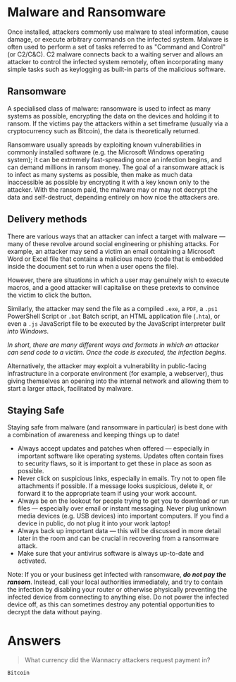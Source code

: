 # Malware and Ransomware

Once installed, attackers commonly use malware to steal information, cause damage, or execute arbitrary commands on the infected system. Malware is often used to perform a set of tasks referred to as "Command and Control" (or C2/C&C). C2 malware connects back to a waiting server and allows an attacker to control the infected system remotely, often incorporating many simple tasks such as keylogging as built-in parts of the malicious software.

## Ransomware

A specialised class of malware: ransomware is used to infect as many systems as possible, encrypting the data on the devices and holding it to ransom. If the victims pay the attackers within a set timeframe (usually via a cryptocurrency such as Bitcoin), the data is theoretically returned.

Ransomware usually spreads by exploiting known vulnerabilities in commonly installed software (e.g. the Microsoft Windows operating system); it can be extremely fast-spreading once an infection begins, and can demand millions in ransom money. The goal of a ransomware attack is to infect as many systems as possible, then make as much data inaccessible as possible by encrypting it with a key known only to the attacker. With the ransom paid, the malware may or may not decrypt the data and self-destruct, depending entirely on how nice the attackers are.

## Delivery methods

There are various ways that an attacker can infect a target with malware — many of these revolve around social engineering or phishing attacks. For example, an attacker may send a victim an email containing a Microsoft Word or Excel file that contains a malicious macro (code that is embedded inside the document set to run when a user opens the file).

However, there are situations in which a user may genuinely wish to execute macros, and a good attacker will capitalise on these pretexts to convince the victim to click the button.

Similarly, the attacker may send the file as a compiled `.exe`, a `PDF`, a `.ps1` PowerShell Script or `.bat` Batch script, an HTML application file (`.hta`), or even a `.js` JavaScript file to be executed by the JavaScript interpreter _built into Windows_.

_In short, there are many different ways and formats in which an attacker can send code to a victim. Once the code is executed, the infection begins._

Alternatively, the attacker may exploit a vulnerability in public-facing infrastructure in a corporate environment (for example, a webserver), thus giving themselves an opening into the internal network and allowing them to start a larger attack, facilitated by malware.

## Staying Safe

Staying safe from malware (and ransomware in particular) is best done with a combination of awareness and keeping things up to date!

- Always accept updates and patches when offered — especially in important software like operating systems. Updates often contain fixes to security flaws, so it is important to get these in place as soon as possible.
- Never click on suspicious links, especially in emails. Try not to open file attachments if possible. If a message looks suspicious, delete it, or forward it to the appropriate team if using your work account.
- Always be on the lookout for people trying to get you to download or run files — especially over email or instant messaging.
  Never plug unknown media devices (e.g. USB devices) into important computers. If you find a device in public, do not plug it into your work laptop!
- Always back up important data — this will be discussed in more detail later in the room and can be crucial in recovering from a ransomware attack.
- Make sure that your antivirus software is always up-to-date and activated.

Note: If you or your business get infected with ransomware, _**do not pay the ransom**_. Instead, call your local authorities immediately, and try to contain the infection by disabling your router or otherwise physically preventing the infected device from connecting to anything else. Do not power the infected device off, as this can sometimes destroy any potential opportunities to decrypt the data without paying.

# Answers

> What currency did the Wannacry attackers request payment in?

```
Bitcoin
```
